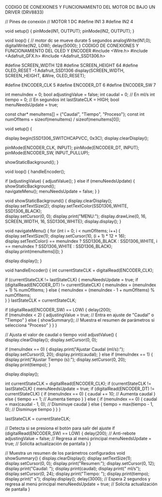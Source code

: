 CODIGO DE CONEXIONES Y FUNCIONAMIENTO DEL MOTOR DC BAJO UN DRIVER (DRV8833)

// Pines de conexión
// MOTOR 1 DC
#define IN1 3
#define IN2 4

void setup() {
 pinMode(IN1, OUTPUT);
 pinMode(IN2, OUTPUT);
}

void loop() {
 // motor dc se mueve durate 5 segundos
  analogWrite(IN1,0);
  digitalWrite(IN2, LOW);
  delay(5000);
}
CODIGO DE CONEXIONES Y FUNCIONAMIENTO DEL OLED Y ENCODER 
#include <Wire.h>
#include <Adafruit_GFX.h>
#include <Adafruit_SSD1306.h>

#define SCREEN_WIDTH 128
#define SCREEN_HEIGHT 64
#define OLED_RESET -1
Adafruit_SSD1306 display(SCREEN_WIDTH, SCREEN_HEIGHT, &Wire, OLED_RESET);

#define ENCODER_CLK 5
#define ENCODER_DT 6
#define ENCODER_SW 7

int menuIndex = 0;
bool adjustingValue = false;
int caudal = 0;  // En ml/s
int tiempo = 0;  // En segundos
int lastStateCLK = HIGH;
bool menuNeedsUpdate = true;

const char* menuItems[] = {"Caudal", "Tiempo", "Proceso"};
const int numOfItems = sizeof(menuItems) / sizeof(menuItems[0]);

void setup() {

  display.begin(SSD1306_SWITCHCAPVCC, 0x3C);
  display.clearDisplay();
  
  pinMode(ENCODER_CLK, INPUT);
  pinMode(ENCODER_DT, INPUT);
  pinMode(ENCODER_SW, INPUT_PULLUP);

  showStaticBackground();
}

void loop() {
  handleEncoder();

  if (adjustingValue) {
    adjustValue();
  } else if (menuNeedsUpdate) {
    showStaticBackground();  
    navigateMenu();
    menuNeedsUpdate = false;
  }
}

void showStaticBackground() {
  display.clearDisplay();
  display.setTextSize(2);
  display.setTextColor(SSD1306_WHITE, SSD1306_BLACK);  
  display.setCursor(0, 0);
  display.print("MENU:");
  display.drawLine(0, 16, SCREEN_WIDTH, 16, SSD1306_WHITE);
  display.display();
}

void navigateMenu() {
  for (int i = 0; i < numOfItems; i++) {
    display.setTextSize(1);
    display.setCursor(10, (i + 1) * 12 + 16); 
    display.setTextColor(i == menuIndex ? SSD1306_BLACK : SSD1306_WHITE, i == menuIndex ? SSD1306_WHITE : SSD1306_BLACK);
    display.print(menuItems[i]);
  }
  
  display.display();
}

void handleEncoder() {
  int currentStateCLK = digitalRead(ENCODER_CLK);
  
  if (currentStateCLK != lastStateCLK) {
    menuNeedsUpdate = true; 
    if (digitalRead(ENCODER_DT) != currentStateCLK) {
      menuIndex = (menuIndex + 1) % numOfItems; 
    } else {
      menuIndex = (menuIndex - 1 + numOfItems) % numOfItems;  
    }
  }
  lastStateCLK = currentStateCLK;


  if (digitalRead(ENCODER_SW) == LOW) {
    delay(200);  
    if (menuIndex < 2) {
      adjustingValue = true; // Entra en ajuste de "Caudal" o "Tiempo"
    } else {
      showSummary(); // Muestra el resumen de parámetros si selecciona "Proceso"
    }
  }
}

// Ajusta el valor de caudal o tiempo
void adjustValue() {
  display.clearDisplay();
  display.setCursor(0, 0);
  
  if (menuIndex == 0) {
    display.print("Ajustar Caudal (ml/s):");
    display.setCursor(0, 20);
    display.print(caudal);
  } else if (menuIndex == 1) {
    display.print("Ajustar Tiempo (s):");
    display.setCursor(0, 20);
    display.print(tiempo);
  }
  
  display.display();

  int currentStateCLK = digitalRead(ENCODER_CLK);
  if (currentStateCLK != lastStateCLK) {
    menuNeedsUpdate = true;
    if (digitalRead(ENCODER_DT) != currentStateCLK) {
      if (menuIndex == 0) {
        caudal += 10;  // Aumenta caudal
      } else {
        tiempo += 1;  // Aumenta tiempo
      }
    } else {
      if (menuIndex == 0) {
        caudal = max(caudal - 1, 0);  // Disminuye caudal
      } else {
        tiempo = max(tiempo - 1, 0);  // Disminuye tiempo
      }
    }
  }

  lastStateCLK = currentStateCLK;

  // Detecta si se presiona el botón para salir del ajuste
  if (digitalRead(ENCODER_SW) == LOW) {
    delay(200);  // Anti-rebote
    adjustingValue = false; // Regresa al menú principal
    menuNeedsUpdate = true; // Solicita actualización de pantalla
  }
}

// Muestra un resumen de los parámetros configurados
void showSummary() {
  display.clearDisplay();
  display.setTextSize(1);
  display.setCursor(0, 0);
  display.print("Resumen:");
  display.setCursor(0, 12);
  display.print("Caudal: ");
  display.print(caudal);
  display.print(" ml/s");
  display.setCursor(0, 24);
  display.print("Tiempo: ");
  display.print(tiempo);
  display.print(" s");
  display.display();
  delay(3000);  // Espera 2 segundos y regresa al menú principal
  menuNeedsUpdate = true; // Solicita actualización de pantalla
}


